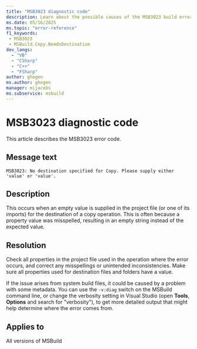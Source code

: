 ```yaml
---
title: "MSB3023 diagnostic code"
description: Learn about the possible causes of the MSB3023 build error, and get troubleshooting tips.
ms.date: 05/16/2025
ms.topic: "error-reference"
f1_keywords:
 - MSB3023
 - MSBuild.Copy.NeedsDestination
dev_langs:
  - "VB"
  - "CSharp"
  - "C++"
  - "FSharp"
author: ghogen
ms.author: ghogen
manager: mijacobs
ms.subservice: msbuild
---
```


# MSB3023 diagnostic code

<!-- :::ErrorDefinitionDescription::: -->
<!-- :::editable-content name="introDescription"::: -->
This article describes the MSB3023 error code.
<!-- :::editable-content-end::: -->

## Message text

<!-- :::editable-content name="messageText"::: -->
`MSB3023: No destination specified for Copy. Please supply either 'value' or 'value'.`
<!-- :::editable-content-end::: -->
<!-- MSB3023: No destination specified for Copy. Please supply either "{0}" or "{1}". -->

<!-- :::editable-content name="postOutputDescription"::: -->
## Description

This occurs when an empty value is supplied in the project file (or one of its imports) for the destination of a copy operation. This is often because a property value was misspelled, resulting in an empty string instead of the expected value.

## Resolution

Check all properties in the project file used in the operation where the error occurs, and correct any misspellings or unintended inconsistencies. Make sure all properties used for destination files and folders have a value.

If the issue arises from system build files, it could be caused by a problem with some metadata. You can use the `-v:diag` switch on the MSBuild command line, or change the verbosity setting in Visual Studio (open **Tools**, **Options** and search for "verbosity"), to get more detailed output that might help determine where the error comes from.
<!-- :::editable-content-end::: -->
<!-- :::ErrorDefinitionDescription-end::: -->

## Applies to

All versions of MSBuild

